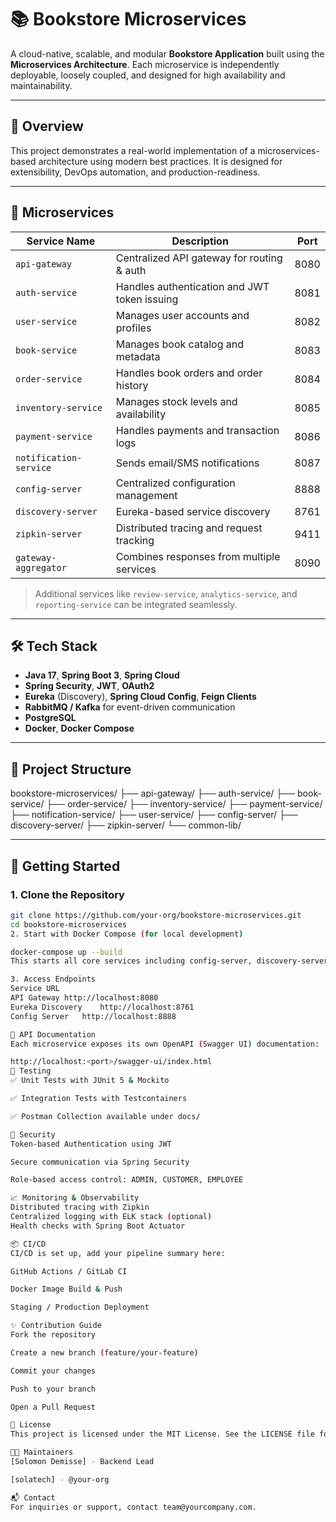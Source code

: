 # 📚 Bookstore Microservices

A cloud-native, scalable, and modular **Bookstore Application** built using the **Microservices Architecture**.
Each microservice is independently deployable, loosely coupled, and designed for high availability and maintainability.

---

## 📌 Overview

This project demonstrates a real-world implementation of a microservices-based architecture using modern best practices.
It is designed for extensibility, DevOps automation, and production-readiness.

---

## 🧩 Microservices

| Service Name         | Description                                   | Port |
|----------------------|-----------------------------------------------|------|
| `api-gateway`        | Centralized API gateway for routing & auth    | 8080 |
| `auth-service`       | Handles authentication and JWT token issuing  | 8081 |
| `user-service`       | Manages user accounts and profiles            | 8082 |
| `book-service`       | Manages book catalog and metadata             | 8083 |
| `order-service`      | Handles book orders and order history         | 8084 |
| `inventory-service`  | Manages stock levels and availability         | 8085 |
| `payment-service`    | Handles payments and transaction logs         | 8086 |
| `notification-service` | Sends email/SMS notifications               | 8087 |
| `config-server`      | Centralized configuration management          | 8888 |
| `discovery-server`   | Eureka-based service discovery                | 8761 |
| `zipkin-server`      | Distributed tracing and request tracking      | 9411 |
| `gateway-aggregator` | Combines responses from multiple services     | 8090 |

> Additional services like `review-service`, `analytics-service`, and `reporting-service` can be integrated seamlessly.

---

## 🛠️ Tech Stack

- **Java 17**, **Spring Boot 3**, **Spring Cloud**
- **Spring Security**, **JWT**, **OAuth2**
- **Eureka** (Discovery), **Spring Cloud Config**, **Feign Clients**
- **RabbitMQ / Kafka** for event-driven communication
- **PostgreSQL**
- **Docker**, **Docker Compose**

---

## 📂 Project Structure

bookstore-microservices/
├── api-gateway/
├── auth-service/
├── book-service/
├── order-service/
├── inventory-service/
├── payment-service/
├── notification-service/
├── user-service/
├── config-server/
├── discovery-server/
├── zipkin-server/
└── common-lib/

---

## 🚀 Getting Started

### 1. Clone the Repository

```bash
git clone https://github.com/your-org/bookstore-microservices.git
cd bookstore-microservices
2. Start with Docker Compose (for local development)

docker-compose up --build
This starts all core services including config-server, discovery-server, gateway, Zipkin, DBs, and each microservice.

3. Access Endpoints
Service	URL
API Gateway	http://localhost:8080
Eureka Discovery	http://localhost:8761
Config Server	http://localhost:8888

🧪 API Documentation
Each microservice exposes its own OpenAPI (Swagger UI) documentation:

http://localhost:<port>/swagger-ui/index.html
🧪 Testing
✅ Unit Tests with JUnit 5 & Mockito

✅ Integration Tests with Testcontainers

✅ Postman Collection available under docs/

🔐 Security
Token-based Authentication using JWT

Secure communication via Spring Security

Role-based access control: ADMIN, CUSTOMER, EMPLOYEE

📈 Monitoring & Observability
Distributed tracing with Zipkin
Centralized logging with ELK stack (optional)
Health checks with Spring Boot Actuator

📦 CI/CD 
CI/CD is set up, add your pipeline summary here:

GitHub Actions / GitLab CI

Docker Image Build & Push

Staging / Production Deployment

✨ Contribution Guide
Fork the repository

Create a new branch (feature/your-feature)

Commit your changes

Push to your branch

Open a Pull Request

📄 License
This project is licensed under the MIT License. See the LICENSE file for details.

👨‍💻 Maintainers
[Solomon Demisse] - Backend Lead

[solatech] - @your-org

📬 Contact
For inquiries or support, contact team@yourcompany.com.